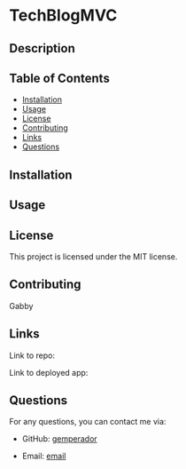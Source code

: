 # TechBlogMVC

## Description


## Table of Contents

- [Installation](#installation)
- [Usage](#usage)
- [License](#license)
- [Contributing](#contributing)
- [Links](#links)
- [Questions](#questions)

## Installation


## Usage

## License

This project is licensed under the MIT license.

## Contributing

Gabby

## Links

Link to repo: 

Link to deployed app:

## Questions

For any questions, you can contact me via:

- GitHub: [gemperador](https://github.com/gemperador)

- Email: [email](gabriemperador@gmail.com)

